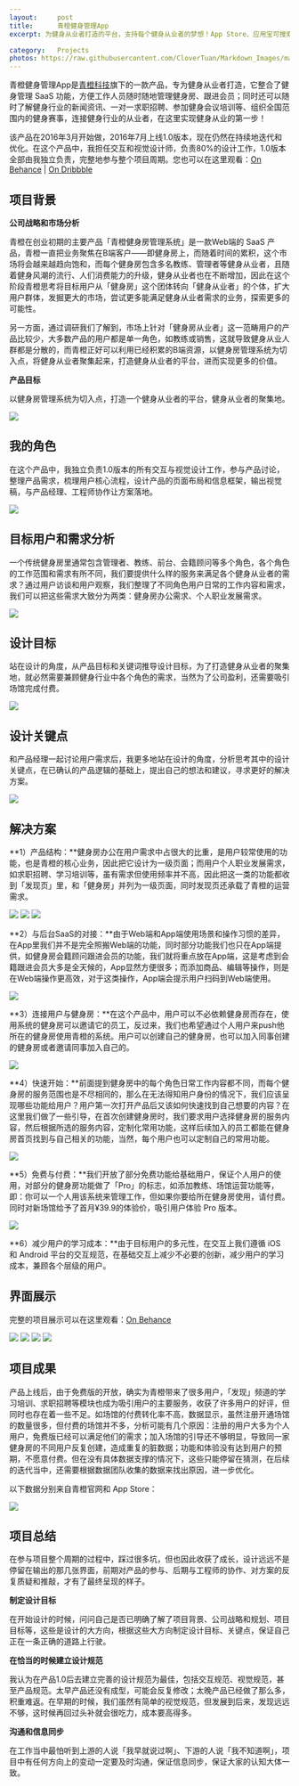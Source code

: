 ```yaml
---
layout:     post
title:      青橙健身管理App
excerpt: 为健身从业者打造的平台，支持每个健身从业者的梦想！App Store、应用宝可搜索下载

category:	Projects
photos: https://raw.githubusercontent.com/CloverTuan/Markdown_Images/master/qc-staff/qcstaff-cover.png
---
```


青橙健身管理App是[青橙科技](http://qingchengfit.cn/)旗下的一款产品，专为健身从业者打造，它整合了健身管理 SaaS 功能，方便工作人员随时随地管理健身房、跟进会员；同时还可以随时了解健身行业的新闻资讯、一对一求职招聘、参加健身会议培训等、组织全国范围内的健身赛事，连接健身行业的从业者，在这里实现健身从业的第一步！

该产品在2016年3月开始做，2016年7月上线1.0版本，现在仍然在持续地迭代和优化。在这个产品中，我担任交互和视觉设计师，负责80%的设计工作，1.0版本全部由我独立负责，完整地参与整个项目周期。您也可以在这里观看：[On Behance](https://www.behance.net/gallery/71708425/AppAn-App-for-fitness-practitioner) | [On Dribbble](https://dribbble.com/shots/5504183-An-App-for-fitness-practitioner)

## 项目背景

**公司战略和市场分析**

青橙在创业初期的主要产品「青橙健身房管理系统」是一款Web端的 SaaS 产品，青橙一直把业务聚焦在B端客户——即健身房上，而随着时间的累积，这个市场将会越来越趋向饱和，而每个健身房包含多名教练、管理者等健身从业者，且随着健身风潮的流行、人们消费能力的升级，健身从业者也在不断增加，因此在这个阶段青橙思考将目标用户从「健身房」这个团体转向「健身从业者」的个体，扩大用户群体，发掘更大的市场，尝试更多能满足健身从业者需求的业务，探索更多的可能性。

另一方面，通过调研我们了解到，市场上针对「健身房从业者」这一范畴用户的产品比较少，大多数产品的用户都是单一角色，如教练或销售，这就导致健身从业人群都是分散的，而青橙正好可以利用已经积累的B端资源，以健身房管理系统为切入点，将健身从业者聚集起来，打造健身从业者的平台，进而实现更多的价值。

**产品目标**

以健身房管理系统为切入点，打造一个健身从业者的平台，健身从业者的聚集地。

![](https://raw.githubusercontent.com/CloverTuan/Markdown_Images/master/qc-staff/staffapp-01.jpg)

## 我的角色

在这个产品中，我独立负责1.0版本的所有交互与视觉设计工作，参与产品讨论，整理产品需求，梳理用户核心流程，设计产品的页面布局和信息框架，输出视觉稿，与产品经理、工程师协作让方案落地。

![](https://raw.githubusercontent.com/CloverTuan/Markdown_Images/master/qc-staff/staffapp-02.jpg)


## 目标用户和需求分析

一个传统健身房里通常包含管理者、教练、前台、会籍顾问等多个角色，各个角色的工作范围和需求有所不同，我们要提供什么样的服务来满足各个健身从业者的需求？通过用户访谈和用户观察，我们整理了不同角色用户日常的工作内容和需求，我们可以把这些需求大致分为两类：健身房办公需求、个人职业发展需求。

![](https://raw.githubusercontent.com/CloverTuan/Markdown_Images/master/qc-staff/staffapp-03.jpg)

## 设计目标
站在设计的角度，从产品目标和关键词推导设计目标，为了打造健身从业者的聚集地，就必然需要兼顾健身行业中各个角色的需求，当然为了公司盈利，还需要吸引场馆完成付费。

![](https://raw.githubusercontent.com/CloverTuan/Markdown_Images/master/qc-staff/staffapp-13.jpg)


## 设计关键点

和产品经理一起讨论用户需求后，我更多地站在设计的角度，分析思考其中的设计关键点，在已确认的产品逻辑的基础上，提出自己的想法和建议，寻求更好的解决方案。

![](https://raw.githubusercontent.com/CloverTuan/Markdown_Images/master/qc-staff/staffapp-04.jpg)


## 解决方案

**1）产品结构：**健身房办公在用户需求中占很大的比重，是用户较常使用的功能，也是青橙的核心业务，因此把它设计为一级页面；而用户个人职业发展需求，如求职招聘、学习培训等，虽有需求但使用频率并不高，因此把这一类的功能都收到「发现页」里，和「健身房」并列为一级页面，同时发现页还承载了青橙的运营需求。

![](https://raw.githubusercontent.com/CloverTuan/Markdown_Images/master/qc-staff/staffapp-05.jpg)
![](https://raw.githubusercontent.com/CloverTuan/Markdown_Images/master/qc-staff/staffapp-06.jpg)
![](https://raw.githubusercontent.com/CloverTuan/Markdown_Images/master/qc-staff/staffapp-07.jpg)

**2）与后台SaaS的对接：**由于Web端和App端使用场景和操作习惯的差异，在App里我们并不是完全照搬Web端的功能，同时部分功能我们也只在App端提供，如健身房会籍顾问跟进会员的功能，我们就将重点放在App端，这是考虑到会籍跟进会员大多是全天候的，App显然方便很多；而添加商品、编辑等操作，则是在Web端操作更高效，对于这类操作，App端会提示用户扫码到Web端使用。

![](https://raw.githubusercontent.com/CloverTuan/Markdown_Images/master/qc-staff/staffapp-14.jpg)

**3）连接用户与健身房：**在这个产品中，用户可以不必依赖健身房而存在，使用系统的健身房可以邀请它的员工，反过来，我们也希望通过个人用户来push他所在的健身房使用青橙的系统。用户可以创建自己的健身房，也可以加入同事创建的健身房或者邀请同事加入自己的。

![](https://raw.githubusercontent.com/CloverTuan/Markdown_Images/master/qc-staff/staffapp-08.jpg)

**4）快速开始：**前面提到健身房中的每个角色日常工作内容都不同，而每个健身房的服务范围也是不尽相同的，那么在无法得知用户身份的情况下，我们应该呈现哪些功能给用户？用户第一次打开产品后又该如何快速找到自己想要的内容？在这里我们做了一些引导，在首次创建健身房时，我们要求用户选择健身房的服务内容，然后根据所选的服务内容，定制化常用功能，这样后续加入的员工都能在健身房首页找到与自己相关的功能，当然，每个用户也可以定制自己的常用功能。

![](https://raw.githubusercontent.com/CloverTuan/Markdown_Images/master/qc-staff/staffapp-09.jpg)

**5）免费与付费：**我们开放了部分免费功能给基础用户，保证个人用户的使用，对部分的健身房功能做了「Pro」的标志，如添加教练、场馆运营功能等，即：你可以一个人用该系统来管理工作，但如果你要给所在健身房使用，请付费。同时对新场馆给予了首月¥39.9的体验价，吸引用户体验 Pro 版本。

![](https://raw.githubusercontent.com/CloverTuan/Markdown_Images/master/qc-staff/staffapp-10.jpg)


**6）减少用户的学习成本：**由于目标用户的多元性，在交互上我们遵循 iOS 和 Android 平台的交互规范，在基础交互上减少不必要的创新，减少用户的学习成本，兼顾各个层级的用户。



## 界面展示

完整的项目展示可以在这里观看：[On Behance](https://www.behance.net/gallery/71708425/AppAn-App-for-fitness-practitioner)

![](https://raw.githubusercontent.com/CloverTuan/Markdown_Images/master/qc-staff/6.jpg)
![](https://raw.githubusercontent.com/CloverTuan/Markdown_Images/master/qc-staff/9.jpg)
![](https://raw.githubusercontent.com/CloverTuan/Markdown_Images/master/qc-staff/10.jpg)
![](https://raw.githubusercontent.com/CloverTuan/Markdown_Images/master/qc-staff/11.jpg)

## 项目成果
产品上线后，由于免费版的开放，确实为青橙带来了很多用户，「发现」频道的学习培训、求职招聘等模块也成为吸引用户的主要服务，收获了许多用户的好评，但同时也存在着一些不足。如场馆的付费转化率不高，数据显示，虽然注册开通场馆的数量很多，但付费的场馆并不多，分析可能有几个原因：注册的用户大多为个人用户，免费版已经可以满足他们的需求；加入场馆的引导还不够明显，导致同一家健身房的不同用户反复创建，造成重复的脏数据；功能和体验没有达到用户的预期，不愿意付费。但在没有具体数据支撑的情况下，这些只能停留在猜测，在后续的迭代当中，还需要根据数据团队收集的数据来找出原因，进一步优化。

以下数据分别来自青橙官网和 App Store：

![](https://raw.githubusercontent.com/CloverTuan/Markdown_Images/master/qc-staff/staffapp-12.jpg)


## 项目总结
在参与项目整个周期的过程中，踩过很多坑，但也因此收获了成长，设计远远不是停留在输出的那几张界面，前期对产品的参与、后期与工程师的协作、对方案的反复质疑和推敲，才有了最终呈现的样子。

**制定设计目标**

在开始设计的时候，问问自己是否已明确了解了项目背景、公司战略和规划、项目目标等，这些是设计的大方向，根据这些大方向制定设计目标、关键点，保证自己正在一条正确的道路上行驶。


**在恰当的时候建立设计规范**

我认为在产品1.0后去建立完善的设计规范为最佳，包括交互规范、视觉规范，甚至产品规范。太早产品还没有成型，可能会反复修改；太晚产品已经做了那么多，积重难返。在早期的时候，我们虽然有简单的视觉规范，但发展到后来，发现远远不够，这时候再回过头补就会很吃力，成本要高得多。


**沟通和信息同步**

在工作当中最怕听到上游的人说「我早就说过啊」、下游的人说「我不知道啊」，项目中有任何方向上的变动一定要及时沟通，保证信息同步，保证大家的认知大体一致。





